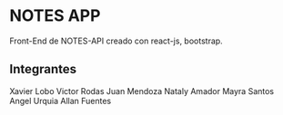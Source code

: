 # NOTES APP
Front-End de NOTES-API creado con react-js, bootstrap.

## Integrantes

Xavier Lobo
Victor Rodas
Juan Mendoza
Nataly Amador 
Mayra Santos
Angel Urquia
Allan Fuentes

